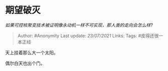 # 期望破灭
*如果可控核聚变技术被证明像永动机一样不可实现，那人类的走向会怎么样?*

> Author: #Anonymity 
Last update: *23/07/2021* 
Links:
Tags:  #皮得还很一本正经 

 
天上挂着那么大一个太阳。

偶尔白天也出个门。



